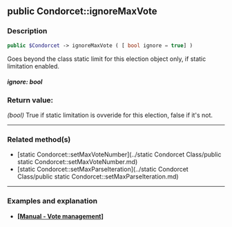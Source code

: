 ## public Condorcet::ignoreMaxVote

### Description    

```php
public $Condorcet -> ignoreMaxVote ( [ bool ignore = true] )
```

Goes beyond the class static limit for this election object only, if static limitation enabled.    


##### **ignore:** *bool*   
    



### Return value:   

*(bool)* True if static limitation is ovveride for this election, false if it's not.


---------------------------------------

### Related method(s)      

* [static Condorcet::setMaxVoteNumber](../static Condorcet Class/public static Condorcet::setMaxVoteNumber.md)    
* [static Condorcet::setMaxParseIteration](../static Condorcet Class/public static Condorcet::setMaxParseIteration.md)    

---------------------------------------

### Examples and explanation

* **[[Manual - Vote management]](https://github.com/julien-boudry/Condorcet/wiki/II-%23-B.-Vote-management-%23-1.-Add-Vote)**    
